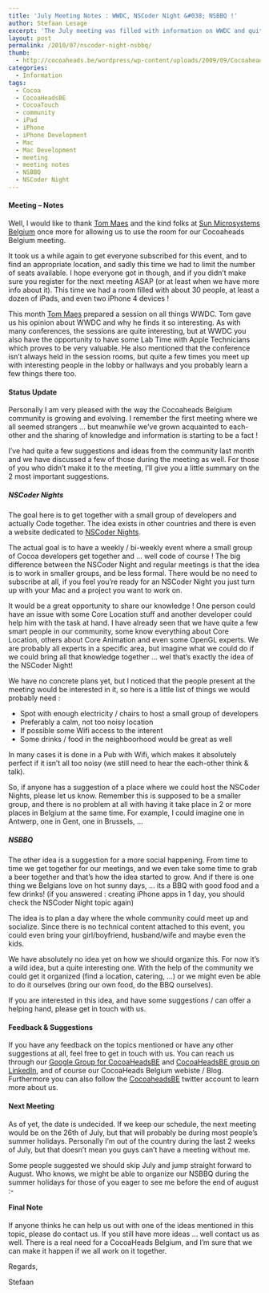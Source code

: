 ```yaml
---
title: 'July Meeting Notes : WWDC, NSCoder Night &#038; NSBBQ !'
author: Stefaan Lesage
excerpt: 'The July meeting was filled with information on WWDC and quite a few suggestions from the community.  If you are interested in the idea of an NSCoder Night or an NSBBQ, you should read on ...'
layout: post
permalink: /2010/07/nscoder-night-nsbbq/
thumb:
  - http://cocoaheads.be/wordpress/wp-content/uploads/2009/09/CocoaheadsBE.png
categories:
  - Information
tags:
  - Cocoa
  - CocoaHeadsBE
  - CocoaTouch
  - community
  - iPad
  - iPhone
  - iPhone Development
  - Mac
  - Mac Development
  - meeting
  - meeting notes
  - NSBBQ
  - NSCoder Night
---
```

#### Meeting &#8211; Notes

Well, I would like to thank [Tom Maes][1] and the kind folks at [Sun Microsystems Belgium][2] once more for allowing us to use the room for our Cocoaheads Belgium meeting.

It took us a while again to get everyone subscribed for this event, and to find an appropriate location, and sadly this time we had to limit the number of seats available. I hope everyone got in though, and if you didn&#8217;t make sure you register for the next meeting ASAP (or at least when we have more info about it). This time we had a room filled with about 30 people, at least a dozen of iPads, and even two iPhone 4 devices !

This month [Tom Maes][1] prepared a session on all things WWDC. Tom gave us his opinion about WWDC and why he finds it so interesting. As with many conferences, the sessions are quite interesting, but at WWDC you also have the opportunity to have some Lab Time with Apple Technicians which proves to be very valuable. He also mentioned that the conference isn&#8217;t always held in the session rooms, but quite a few times you meet up with interesting people in the lobby or hallways and you probably learn a few things there too.

#### Status Update

Personally I am very pleased with the way the Cocoaheads Belgium community is growing and evolving. I remember the first meeting where we all seemed strangers &#8230; but meanwhile we&#8217;ve grown acquainted to each-other and the sharing of knowledge and information is starting to be a fact !

I&#8217;ve had quite a few suggestions and ideas from the community last month and we have discussed a few of those during the meeting as well. For those of you who didn&#8217;t make it to the meeting, I&#8217;ll give you a little summary on the 2 most important suggestions.

##### NSCoder Nights

The goal here is to get together with a small group of developers and actually Code together. The idea exists in other countries and there is even a website dedicated to [NSCoder Nights][3].

The actual goal is to have a weekly / bi-weekly event where a small group of Cocoa developers get together and &#8230; well code of course ! The big difference between the NSCoder Night and regular meetings is that the idea is to work in smaller groups, and be less formal. There would be no need to subscribe at all, if you feel you&#8217;re ready for an NSCoder Night you just turn up with your Mac and a project you want to work on.

It would be a great opportunity to share our knowledge ! One person could have an issue with some Core Location stuff and another developer could help him with the task at hand. I have already seen that we have quite a few smart people in our community, some know everything about Core Location, others about Core Animation and even some OpenGL experts. We are probably all experts in a specific area, but imagine what we could do if we could bring all that knowledge together &#8230; wel that&#8217;s exactly the idea of the NSCoder Night!

We have no concrete plans yet, but I noticed that the people present at the meeting would be interested in it, so here is a little list of things we would probably need :

  * Spot with enough electricity / chairs to host a small group of developers
  * Preferably a calm, not too noisy location
  * If possible some Wifi access to the interent
  * Some drinks / food in the neighboorhood would be great as well

In many cases it is done in a Pub with Wifi, which makes it absolutely perfect if it isn&#8217;t all too noisy (we still need to hear the each-other think & talk).

So, if anyone has a suggestion of a place where we could host the NSCoder Nights, please let us know. Remember this is supposed to be a smaller group, and there is no problem at all with having it take place in 2 or more places in Belgium at the same time. For example, I could imagine one in Antwerp, one in Gent, one in Brussels, &#8230;

##### NSBBQ

The other idea is a suggestion for a more social happening. From time to time we get together for our meetings, and we even take some time to grab a beer together and that&#8217;s how the idea started to grow. And if there is one thing we Belgians love on hot sunny days, &#8230; its a BBQ with good food and a few drinks! (if you answered : creating iPhone apps in 1 day, you should check the NSCoder Night topic again)

The idea is to plan a day where the whole community could meet up and socialize. Since there is no technical content attached to this event, you could even bring your girl/boyfriend, husband/wife and maybe even the kids.

We have absolutely no idea yet on how we should organize this. For now it&#8217;s a wild idea, but a quite interesting one. With the help of the community we could get it organized (find a location, catering, &#8230;) or we might even be able to do it ourselves (bring our own food, do the BBQ ourselves).

If you are interested in this idea, and have some suggestions / can offer a helping hand, please get in touch with us.

#### Feedback & Suggestions

If you have any feedback on the topics mentioned or have any other suggestions at all, feel free to get in touch with us. You can reach us through our [Google Group for CocoaHeadsBE][4] and [CocoaHeadsBE group on LinkedIn][5], and of course our CocoaHeads Belgium webiste / Blog. Furthermore you can also follow the [CocoaheadsBE][6] twitter account to learn more about us.

#### Next Meeting

As of yet, the date is undecided. If we keep our schedule, the next meeting would be on the 26th of July, but that will probably be during most people&#8217;s summer holidays. Personally I&#8217;m out of the country during the last 2 weeks of July, but that doesn&#8217;t mean you guys can&#8217;t have a meeting without me.

Some people suggested we should skip July and jump straight forward to August. Who knows, we might be able to organize our NSBBQ during the summer holidays for those of you eager to see me before the end of august <img src="http://cocoaheads.be/wordpress/wp-includes/images/smilies/simple-smile.png" alt=":-)" class="wp-smiley" style="height: 1em; max-height: 1em;" />

#### Final Note

If anyone thinks he can help us out with one of the ideas mentioned in this topic, please do contact us. If you still have more ideas &#8230; well contact us as well. There is a real need for a CocoaHeads Belgium, and I&#8217;m sure that we can make it happen if we all work on it together.

Regards,

Stefaan

 [1]: http://twitter.com/tmaes
 [2]: http://be.sun.com/
 [3]: http://nscodernight.com/
 [4]: http://groups.google.com/group/cocoaheadsbe
 [5]: http://www.linkedin.com/groups?gid=2342382&trk=hb_side_g
 [6]: http://twitter.com/cocoaheadsbe